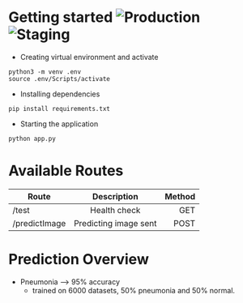 # Getting started ![Production](https://github.com/navalta3030/sanic_server/workflows/Production/badge.svg) ![Staging](https://github.com/navalta3030/sanic_server/workflows/Staging/badge.svg)

- Creating virtual environment and activate
```
python3 -m venv .env
source .env/Scripts/activate
```

- Installing dependencies
```
pip install requirements.txt
```

- Starting the application
```
python app.py
```

# Available Routes

| Route         | Description                                 | Method  |
| ------------- |:-------------------------------------------:| -----:  |
| /test         | Health check                                |  GET    |
| /predictImage | Predicting image sent                       |  POST   |

# Prediction Overview
- Pneumonia --> 95% accuracy
  - trained on 6000 datasets, 50% pneumonia and 50% normal.


